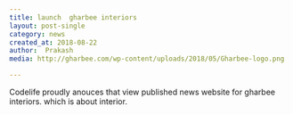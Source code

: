 ```yaml
---
title: launch  gharbee interiors
layout: post-single
category: news
created_at: 2018-08-22
author:  Prakash
media: http://gharbee.com/wp-content/uploads/2018/05/Gharbee-logo.png

---
```


Codelife proudly anouces that view published news website  for gharbee interiors.
which is about interior.